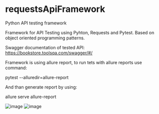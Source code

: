 # requestsApiFramework
Python API testing framework

Framework for API Testing using Pyhton, Requests and Pytest.
Based on object oriented programming patterns.

Swagger documentation of tested API:
https://bookstore.toolsqa.com/swagger/#/

Framework is using allure report, to run tets with allure reports use command:

pytest --alluredir=allure-report

And than generate report by using:

allure serve allure-report

![image](https://user-images.githubusercontent.com/46795587/189518998-ad60bc8e-0547-4600-957f-41ea743852b2.png)
![image](https://user-images.githubusercontent.com/46795587/189519009-66676494-180c-4519-b06d-8d27e9d816c8.png)

